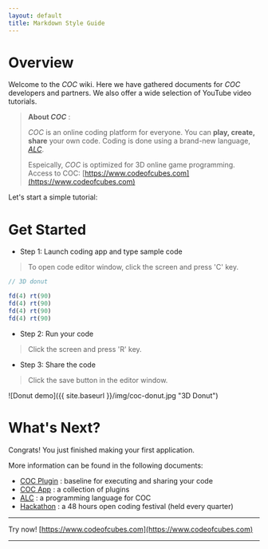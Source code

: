 ```yaml
---
layout: default
title: Markdown Style Guide
---
```


# Overview 
Welcome to the _COC_ wiki. Here we have gathered documents for _COC_ developers and partners.
We also offer a wide selection of YouTube video tutorials.

> **About _COC_** : 
> 
> _COC_ is an online coding platform for everyone.
> You can **play, create, share** your own code.
> Coding is done using a brand-new language, [_ALC_](p/alc-1.0-white-paper).
> 
> Espeically, _COC_ is optimized for 3D online game programming.
> Access to COC: [https://www.codeofcubes.com](https://www.codeofcubes.com)

Let's start a simple tutorial:

# Get Started

* Step 1: Launch coding app and type sample code

> To open code editor window, click the screen and press 'C' key.

```javascript
// 3D donut

fd(4) rt(90)
fd(4) rt(90)
fd(4) rt(90)
fd(4) rt(90)
```

* Step 2: Run your code

> Click the screen and press 'R' key.

* Step 3: Share the code

> Click the save button in the editor window. 

![Donut demo]({{ site.baseurl }}/img/coc-donut.jpg "3D Donut")

# What's Next?

Congrats! You just finished making your first application.

More information can be found in the following documents:

* [COC Plugin](p/coc-plugin) : baseline for executing and sharing your code
* [COC App](p/coc-app) : a collection of plugins
* [ALC](p/alc-1.0-white-paper) : a programming language for COC
* [Hackathon](p/hackathon) : a 48 hours open coding festival (held every quarter)

---

Try now! [https://www.codeofcubes.com](https://www.codeofcubes.com)

---
